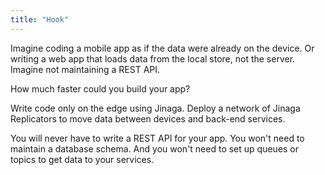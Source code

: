 ```yaml
---
title: "Hook"
---
```


Imagine coding a mobile app as if the data were already on the device.
Or writing a web app that loads data from the local store, not the server.
Imagine not maintaining a REST API.

How much faster could you build your app?

Write code only on the edge using Jinaga.
Deploy a network of Jinaga Replicators to move data between devices and back-end services.

You will never have to write a REST API for your app.
You won't need to maintain a database schema.
And you won't need to set up queues or topics to get data to your services.
